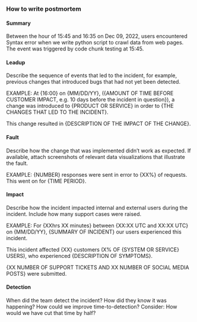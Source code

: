 ### How to write postmortem
#### Summary
Between the hour of 15:45 and 16:35 on Dec 09, 2022, users encountered Syntax error when we write python script to crawl data from web pages. The event was triggered by code chunk testing at 15:45.

#### Leadup
Describe the sequence of events that led to the incident, for example, previous changes that introduced bugs that had not yet been detected.

EXAMPLE:
At {16:00} on {MM/DD/YY}, ({AMOUNT OF TIME BEFORE CUSTOMER IMPACT, e.g. 10 days before the incident in question}), a change was introduced to {PRODUCT OR SERVICE} in order to {THE CHANGES THAT LED TO THE INCIDENT}.

This change resulted in {DESCRIPTION OF THE IMPACT OF THE CHANGE}.

#### Fault
Describe how the change that was implemented didn’t work as expected. If available, attach screenshots of relevant data visualizations that illustrate the fault.

EXAMPLE:
{NUMBER} responses were sent in error to {XX%} of requests. This went on for {TIME PERIOD}.

#### Impact
Describe how the incident impacted internal and external users during the incident. Include how many support cases were raised.

EXAMPLE:
For {XXhrs XX minutes} between {XX:XX UTC and XX:XX UTC} on {MM/DD/YY}, {SUMMARY OF INCIDENT} our users experienced this incident.

This incident affected {XX} customers (X% OF {SYSTEM OR SERVICE} USERS), who experienced {DESCRIPTION OF SYMPTOMS}.

{XX NUMBER OF SUPPORT TICKETS AND XX NUMBER OF SOCIAL MEDIA POSTS} were submitted.

#### Detection
When did the team detect the incident? How did they know it was happening? How could we improve time-to-detection? Consider: How would we have cut that time by half?